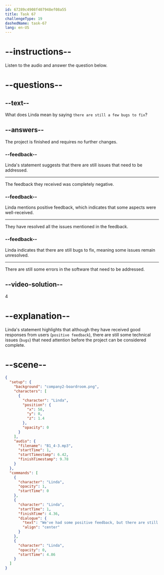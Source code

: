 ```yaml
---
id: 67289c4908f407948ef08a55
title: Task 67
challengeType: 19
dashedName: task-67
lang: en-US
---
```


<!-- (audio) Linda: We've had some positive feedback, but there are still a few bugs to fix. -->

# --instructions--

Listen to the audio and answer the question below.

# --questions--

## --text--

What does Linda mean by saying `there are still a few bugs to fix`?

## --answers--

The project is finished and requires no further changes.

### --feedback--

Linda's statement suggests that there are still issues that need to be addressed.

---

The feedback they received was completely negative.

### --feedback--

Linda mentions positive feedback, which indicates that some aspects were well-received.

---

They have resolved all the issues mentioned in the feedback.

### --feedback--

Linda indicates that there are still bugs to fix, meaning some issues remain unresolved.

---

There are still some errors in the software that need to be addressed.

## --video-solution--

4

# --explanation--

Linda's statement highlights that although they have received good responses from users (`positive feedback`), there are still some technical issues (`bugs`) that need attention before the project can be considered complete.

# --scene--

```json
{
  "setup": {
    "background": "company2-boardroom.png",
    "characters": [
      {
        "character": "Linda",
        "position": {
          "x": 50,
          "y": 0,
          "z": 1.4
        },
        "opacity": 0
      }
    ],
    "audio": {
      "filename": "B1_4-3.mp3",
      "startTime": 1,
      "startTimestamp": 6.42,
      "finishTimestamp": 9.78
    }
  },
  "commands": [
    {
      "character": "Linda",
      "opacity": 1,
      "startTime": 0
    },
    {
      "character": "Linda",
      "startTime": 1,
      "finishTime": 4.36,
      "dialogue": {
        "text": "We've had some positive feedback, but there are still a few bugs to fix.",
        "align": "center"
      }
    },
    {
      "character": "Linda",
      "opacity": 0,
      "startTime": 4.86
    }
  ]
}
```
